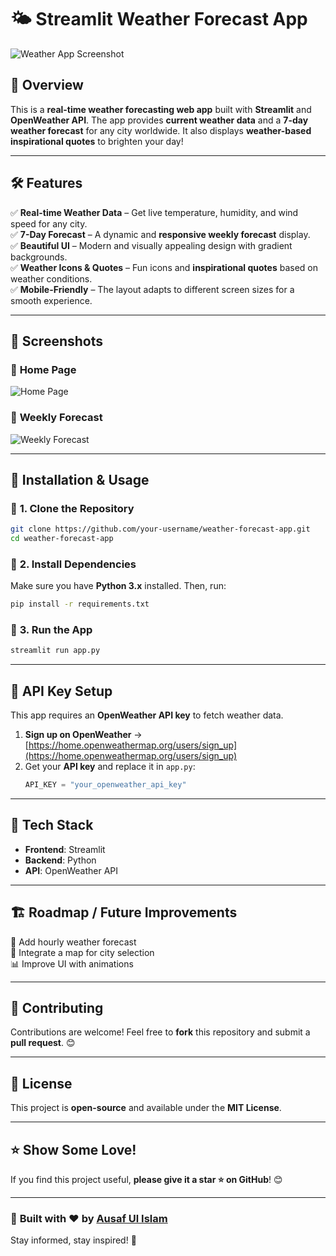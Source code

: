 # 🌤️ Streamlit Weather Forecast App

![Weather App Screenshot](https://via.placeholder.com/1200x600?text=Weather+Forecast+App)

## 🚀 Overview  
This is a **real-time weather forecasting web app** built with **Streamlit** and **OpenWeather API**. The app provides **current weather data** and a **7-day weather forecast** for any city worldwide. It also displays **weather-based inspirational quotes** to brighten your day!  

---

## 🛠️ Features  
✅ **Real-time Weather Data** – Get live temperature, humidity, and wind speed for any city.  
✅ **7-Day Forecast** – A dynamic and **responsive weekly forecast** display.  
✅ **Beautiful UI** – Modern and visually appealing design with gradient backgrounds.  
✅ **Weather Icons & Quotes** – Fun icons and **inspirational quotes** based on weather conditions.  
✅ **Mobile-Friendly** – The layout adapts to different screen sizes for a smooth experience.  

---

## 📸 Screenshots  
### 🎨 **Home Page**
![Home Page](https://via.placeholder.com/800x400?text=Home+Page)  

### 📅 **Weekly Forecast**
![Weekly Forecast](https://via.placeholder.com/800x400?text=Weekly+Forecast)  

---

## 🔧 Installation & Usage  
### 📌 **1. Clone the Repository**  
```sh
git clone https://github.com/your-username/weather-forecast-app.git
cd weather-forecast-app
```

### 📌 **2. Install Dependencies**  
Make sure you have **Python 3.x** installed. Then, run:  
```sh
pip install -r requirements.txt
```

### 📌 **3. Run the App**  
```sh
streamlit run app.py
```

---

## 🔑 API Key Setup  
This app requires an **OpenWeather API key** to fetch weather data.  
1. **Sign up on OpenWeather** → [https://home.openweathermap.org/users/sign_up](https://home.openweathermap.org/users/sign_up)  
2. Get your **API key** and replace it in `app.py`:  
   ```python
   API_KEY = "your_openweather_api_key"
   ```

---

## 🎯 Tech Stack  
- **Frontend**: Streamlit  
- **Backend**: Python  
- **API**: OpenWeather API  

---

## 🏗️ Roadmap / Future Improvements  
🚀 Add hourly weather forecast  
📍 Integrate a map for city selection  
📊 Improve UI with animations  

---

## 🤝 Contributing  
Contributions are welcome! Feel free to **fork** this repository and submit a **pull request**. 😊  

---

## 📜 License  
This project is **open-source** and available under the **MIT License**.  

---

## ⭐ Show Some Love!  
If you find this project useful, **please give it a star ⭐ on GitHub**! 😊  

---

### 🔹 **Built with ❤️ by [Ausaf Ul Islam](https://github.com/your-username)**  
Stay informed, stay inspired! 🚀

